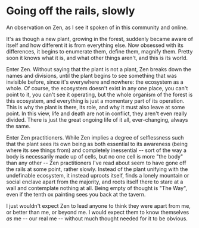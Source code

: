 # Going off the rails, slowly

An observation on Zen, as I see it spoken of in this community and online.

It's as though a new plant, growing in the forest, suddenly became aware of
itself and how different it is from everything else. Now obsessed with its
differences, it begins to enumerate them, define them, magnify them. Pretty
soon it knows what it is, and what other things aren't, and this is its world.

Enter Zen. Without saying that the plant is not a plant, Zen breaks down the
names and divisions, until the plant begins to see something that was
invisible before, since it's everywhere and nowhere: the ecosystem as a whole.
Of course, the ecosystem doesn't exist in any one place, you can't point to
it, you can't see it operating, but the whole organism of the forest is this
ecosystem, and everything is just a momentary part of its operation. This is
why the plant is there, its role, and why it must also leave at some point. In
this view, life and death are not in conflict, they aren't even really
divided. There is just the great ongoing life of it all, ever-changing, always
the same.

Enter Zen practitioners. While Zen implies a degree of selflessness such that
the plant sees its own being as both essential to its awareness (being where
its see things from) and completely inessential -- sort of the way a body is
necessarily made up of cells, but no one cell is more "the body" than any
other -- Zen practitioners I've read about seem to have gone off the rails at
some point, rather slowly. Instead of the plant unifying with the undefinable
ecosystem, it instead uproots itself, finds a lonely mountain or social
enclave apart from the majority, and roots itself there to stare at a wall and
contemplate nothing at all. Being empty of thought is "The Way", even if the
tenth ox painting sees you back at the tavern.

I just wouldn't expect Zen to lead anyone to think they were apart from me, or
better than me, or beyond me. I would expect them to know themselves *as* me
-- our real me -- without much thought needed for it to be obvious.
